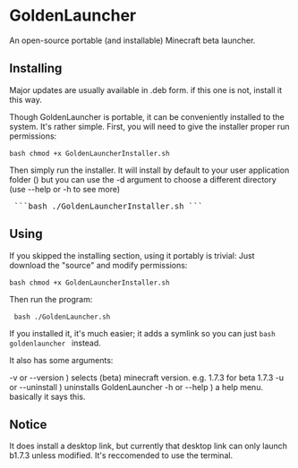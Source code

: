 # GoldenLauncher
An open-source portable (and installable) Minecraft beta launcher.
## Installing
Major updates are usually available in .deb form. if this one is not, install it this way.

Though GoldenLauncher is portable, it can be conveniently installed to the system. It's rather simple.
First, you will need to give the installer proper run permissions: <pre> ```bash chmod +x GoldenLauncherInstaller.sh ``` </pre>
Then simply run the installer. It will install by default to your user application folder () but you can use the -d argument to choose a different directory (use --help or -h to see more)
<pre> ```bash ./GoldenLauncherInstaller.sh ``` </pre>
## Using
If you skipped the installing section, using it portably is trivial:
Just download the "source" and modify permissions: <pre> ```bash chmod +x GoldenLauncherInstaller.sh ``` </pre>
Then run the program:<pre> ```bash ./GoldenLauncher.sh ``` </pre>

If you installed it, it's much easier; it adds a symlink so you can just ```bash goldenlauncher ``` instead.

It also has some arguments:

-v or --version ) selects (beta) minecraft version. e.g. 1.7.3 for beta 1.7.3
-u or --uninstall ) uninstalls GoldenLauncher
-h or --help ) a help menu. basically it says this.

## Notice
It does install a desktop link, but currently that desktop link can only launch b1.7.3 unless modified. It's reccomended to use the terminal.
